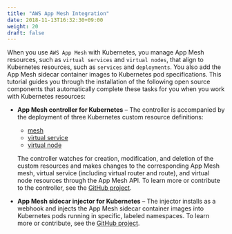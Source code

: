 ```yaml
---
title: "AWS App Mesh Integration"
date: 2018-11-13T16:32:30+09:00
weight: 20
draft: false
---
```


When you use `AWS App Mesh` with Kubernetes, you manage App Mesh resources, such as `virtual services` and `virtual nodes`, that align to Kubernetes resources, such as `services` and `deployments`.
You also add the App Mesh sidecar container images to Kubernetes pod specifications.
This tutorial guides you through the installation of the following open source components that automatically complete these tasks for you when you work with Kubernetes resources:

* **App Mesh controller for Kubernetes** – The controller is accompanied by the deployment of three Kubernetes custom resource definitions:
  * [mesh](https://docs.aws.amazon.com/app-mesh/latest/userguide/meshes.html)
  * [virtual service](https://docs.aws.amazon.com/app-mesh/latest/userguide/virtual_services.html)
  * [virtual node](https://docs.aws.amazon.com/app-mesh/latest/userguide/virtual_nodes.html)

  The controller watches for creation, modification, and deletion of the custom resources and makes changes to the corresponding App Mesh mesh, virtual service (including virtual router and route), and virtual node resources through the App Mesh API. To learn more or contribute to the controller, see the [GitHub project](https://github.com/aws/aws-app-mesh-controller-for-k8s).

* **App Mesh sidecar injector for Kubernetes** – The injector installs as a webhook and injects the App Mesh sidecar container images into Kubernetes pods running in specific, labeled namespaces. To learn more or contribute, see the [GitHub project](https://github.com/aws/aws-app-mesh-inject).
